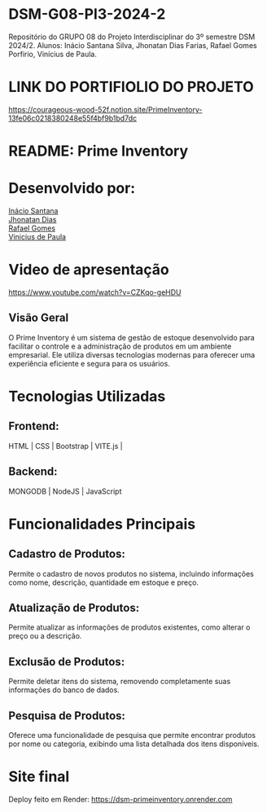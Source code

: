 # DSM-G08-PI3-2024-2
Repositório do GRUPO 08 do Projeto Interdisciplinar do 3º semestre DSM 2024/2. Alunos: Inácio Santana Silva, Jhonatan Dias Farias, Rafael Gomes Porfirio, Vinícius de Paula.

# LINK DO PORTIFIOLIO DO PROJETO
https://courageous-wood-52f.notion.site/PrimeInventory-13fe06c0218380248e55f4bf9b1bd7dc

# README: Prime Inventory
# Desenvolvido por:
<a href="https://www.linkedin.com/in/inacio-santana/">Inácio Santana<a>
<br>
<a href="https://www.linkedin.com/in/jhonatan-dias-farias/">Jhonatan Dias<a>
<br>
<a href= "https://www.linkedin.com/in/rafael-gomes-a7b56a230/"> Rafael Gomes<a>
<br>
<a href="https://www.linkedin.com/in/vinicius-de-paula-791466290/">Vinicius de Paula<a>


# Video de apresentação

https://www.youtube.com/watch?v=CZKqo-geHDU


## Visão Geral
O Prime Inventory é um sistema de gestão de estoque desenvolvido para facilitar o controle e a administração de produtos em um ambiente empresarial. Ele utiliza diversas tecnologias modernas para oferecer uma experiência eficiente e segura para os usuários.

# Tecnologias Utilizadas
## Frontend:

HTML |
CSS |
Bootstrap |
VITE.js |

## Backend:

MONGODB | NodeJS | JavaScript

# Funcionalidades Principais
## Cadastro de Produtos:

Permite o cadastro de novos produtos no sistema, incluindo informações como nome, descrição, quantidade em estoque e preço.
## Atualização de Produtos:

Permite atualizar as informações de produtos existentes, como alterar o preço ou a descrição.
## Exclusão de Produtos:

Permite deletar itens do sistema, removendo completamente suas informações do banco de dados.
## Pesquisa de Produtos:

Oferece uma funcionalidade de pesquisa que permite encontrar produtos por nome ou categoria, exibindo uma lista detalhada dos itens disponíveis.


# Site final
Deploy feito em Render: https://dsm-primeinventory.onrender.com
